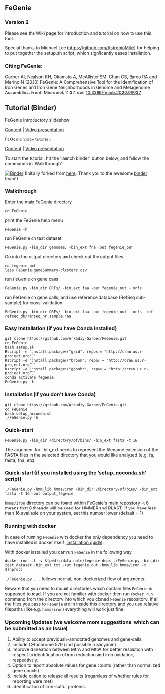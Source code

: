 ## FeGenie
### Version 2

Please see the Wiki page for introduction and tutorial on how to use this tool.

Special thanks to Michael Lee (https://github.com/AstrobioMike) for helping to put together the setup.sh script, which signficantly eases installation.

### Citing FeGenie:

Garber AI, Nealson KH, Okamoto A, McAllister SM, Chan CS, Barco RA and Merino N (2020) FeGenie: A Comprehensive Tool for the Identification of Iron Genes and Iron Gene Neighborhoods in Genome and Metagenome Assemblies. Front. Microbiol. 11:37. doi: [10.3389/fmicb.2020.00037](https://www.frontiersin.org/articles/10.3389/fmicb.2020.00037/full)

## Tutorial (Binder)

FeGenie introductory slideshow:

[Content](https://github.com/biovcnet/topic-functional-annotation/blob/master/Lesson-4/FeGenie%20intro%20and%20tutorial.pdf) | [Video presentation](https://www.youtube.com/watch?v=sp5ZDcHaYOc&t=24s)


FeGenie video tutorial:

[Content](https://github.com/biovcnet/topic-functional-annotation/blob/master/Lesson-4/README.md) | [Video presentation](https://www.youtube.com/watch?v=WV0GAGSD4kc)


To start the tutorial, hit the 'launch binder' button below, and follow the commands in 'Walkthrough'

[![Binder](https://mybinder.org/badge_logo.svg)](https://mybinder.org/v2/gh/Arkadiy-Garber/bvcn-binder-FeGenie/master?urlpath=lab)
(Initially forked from [here](https://github.com/binder-examples/conda). Thank you to the awesome [binder](https://mybinder.org/) team!)


### Walkthrough

Enter the main FeGenie directory

    cd FeGenie

print the FeGenie help menu

    FeGenie -h

run FeGenie on test dataset

    FeGenie.py -bin_dir genomes/ -bin_ext fna -out fegenie_out

Go into the output directory and check out the output files

    cd fegenie_out
    less FeGenie-geneSummary-clusters.csv

run FeGenie on gene calls

    FeGenie.py -bin_dir ORFs/ -bin_ext faa -out fegenie_out --orfs

run FeGenie on gene calls, and use reference database (RefSeq sub-sample) for cross-validation

    FeGenie.py -bin_dir ORFs/ -bin_ext faa -out fegenie_out --orfs -ref refseq_db/refseq_nr.sample.faa



### Easy Installation (if you have Conda installed)
    git clone https://github.com/Arkadiy-Garber/FeGenie.git
    cd FeGenie
    bash setup.sh
    Rscript -e 'install.packages("grid", repos = "http://cran.us.r-project.org")'
    Rscript -e 'install.packages("broom", repos = "http://cran.us.r-project.org”)'
    Rscript -e 'install.packages("ggpubr", repos = "http://cran.us.r-project.org”)’
    conda activate fegenie
    FeGenie.py -h

### Installation (if you don't have Conda)
    git clone https://github.com/Arkadiy-Garber/FeGenie.git
    cd FeGenie
    bash setup_noconda.sh
    ./FeGenie.py -h

### Quick-start
    FeGenie.py -bin_dir /directory/of/bins/ -bin_ext fasta -t 16
The argument for -bin_ext needs to represent the filename extension of the FASTA files in the selected directory that you would like analyzed (e.g. fa, fasta, fna, etc).


### Quick-start (if you installed using the 'setup_noconda.sh' script)
    ./FeGenie.py -hmm_lib hmms/iron -bin_dir /directory/of/bins/ -bin_ext fasta -t 16 -out output_fegenie
`hmms/iron` directory can be found within FeGenie's main repository
-t 8 means that 8 threads will be used for HMMER and BLAST. If you have less than 16 available on your system, set this number lower (default = 1)

### Running with docker

In case of running `FeGenie` with docker the only dependency you need to have installed is docker itself ([installation guide](https://docs.docker.com/install/)).

With docker installed you can run `FeGenie` in the following way:

    docker run -it -v $(pwd):/data note/fegenie-deps ./FeGenie.py -bin_dir test_dataset -bin_ext txt -out fegenie_out -hmm_lib hmms/iron -t $(nproc)

`./FeGenie.py ...` follows normal, non-dockerized flow of arguments.

Beware that you need to mount directories which contain files `FeGenie` is supposed to read. If you are not familiar with docker then run `docker run` command from the directory into which you cloned `FeGenie` repository. If all the files you pass to `FeGenie` are in inside this directory and you use relative filepaths (like e.g. `hmms/iron`) everything will work just fine.

### Upcoming Updates (we welcome more suggestions, which can be submitted as an Issue)
1) Ability to accept previously-annotated genomes and gene-calls.
2) Include Cytochrome 579 (and possible rusticyanin)
3) Improve dilineation between MtrA and MtoA for better resolution with respect to identification of iron reduction and iron oxidation, respectively.
5) Option to report absolute values for gene counts (rather than normalized gene counts)
6) Include option to release all results (regardless of whether rules for reporting were met)
7) Identification of iron-sulfur proteins.

